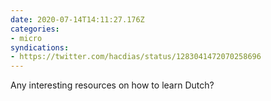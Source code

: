 ```yaml
---
date: 2020-07-14T14:11:27.176Z
categories:
- micro
syndications:
- https://twitter.com/hacdias/status/1283041472070258696
---
```


Any interesting resources on how to learn Dutch?
